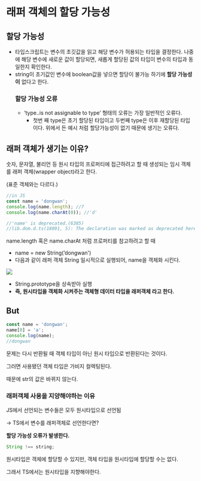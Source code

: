 # 래퍼 객체의 할당 가능성

## 할당 가능성

- 타입스크립트는 변수의 초깃값을 읽고 해당 변수가 허용되는 타입을 결정한다. 나중에 해당 변수에 새로운 값이 할당되면, 새롭게 할당된 값의 타입이 변수의 타입과 동일한지 확인한다.
- string이 초기값인 변수에 boolean값을 넣으면 할당이 불가능 하기에 **할당 가능성이** 없다고 한다.
  ### 할당 가능성 오류
  - ‘type..is not assignable to type’ 형태의 오류는 가장 일반적인 오류다.
    - 첫번 째 type은 초기 할당된 타입이고 두번째 type은 이후 재할당된 타입이다. 위에서 든 예시 처럼 할당가능성이 없기 때문에 생기는 오류다.

## 래퍼 객체가 생기는 이유?

숫자, 문자열, 불리언 등 원시 타입의 프로퍼티에 접근하려고 할 때 생성되는 임시 객체를 래퍼 객체(wrapper object)라고 한다.

(표준 객체와는 다르다.)

```jsx
//in JS
const name = 'dongwan';
console.log(name.length); //7
console.log(name.charAt(0)); //'d'

//'name' is deprecated.(6385)
//lib.dom.d.ts(18091, 5): The declaration was marked as deprecated here.
```

name.length 혹은 name.charAt 처럼 프로퍼티를 참고하려고 할 때

- name = new String(’dongwan')
- 다음과 같이 래퍼 객체 String 일시적으로 실행되어, name을 객체화 시킨다.

<img src="/img/prototype.png">

- String.prototype을 상속받아 실행
- **즉, 원시타입을 객체화 시켜주는 객체형 데이터 타입을 래퍼객체 라고 한다.**

## But

```jsx
const name = 'dongwan';
name[0] = 'a';
console.log(name);
//dongwan
```

문제는 다시 반환될 때 객체 타입이 아닌 원시 타입으로 반환된다는 것이다.

그러면 사용됐던 객체 타입은 가비지 컬렉팅된다.

때문에 str의 값은 바뀌지 않는다.

### 래퍼객체 사용을 지양해야하는 이유

JS에서 선언되는 변수들은 모두 원시타입으로 선언됨

→ TS에서 변수를 래퍼객체로 선언한다면?

**할당 가능성 오류가 발생한다.**

```jsx
String !== string;
```

원시타입은 객체에 할당할 수 있지만, 객체 타입을 원시타입에 할당할 수는 없다.

그래서 TS에서는 원시타입을 지향해야한다.
